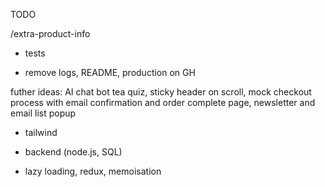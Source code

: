 TODO

/extra-product-info
- tests

- remove logs, README, production on GH

futher ideas:
AI chat bot tea quiz, sticky header on scroll, mock checkout process with email confirmation and order complete page, newsletter and email list popup

- tailwind
- backend (node.js, SQL)

- lazy loading, redux, memoisation